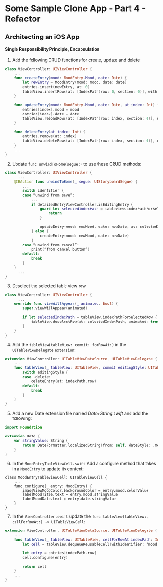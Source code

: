 # Some Sample Clone App - Part 4 - Refactor
## Architecting an iOS App
#### Single Responsibility Principle, Encapsulation
1. Add the following CRUD functions for create, update and delete
```swift
class ViewController: UIViewController {
    ...
    func createEntry(mood: MoodEntry.Mood, date: Date) {
        let newEntry = MoodEntry(mood: mood, date: date)
        entries.insert(newEntry, at: 0)
        tableView.insertRows(at: [IndexPath(row: 0, section: 0)], with: .automatic)
    }

    func updateEntry(mood: MoodEntry.Mood, date: Date, at index: Int) {
        entries[index].mood = mood
        entries[index].date = date
        tableView.reloadRows(at: [IndexPath(row: index, section: 0)], with: .automatic)
    }

    func deleteEntry(at index: Int) {
        entries.remove(at: index)
        tableView.deleteRows(at: [IndexPath(row: index, section: 0)], with: .automatic)
    }
    ...
}
```
2. Update `func unwindToHome(segue:)` to use these CRUD methods:
```swift
class ViewController: UIViewController {
	  ...
    @IBAction func unwindToHome(_ segue: UIStoryboardSegue) {
        ...
        switch identifier {
        case “unwind from save”:
            ...
            if detailedEntryViewController.isEditingEntry {
                guard let selectedIndexPath = tableView.indexPathForSelectedRow else {
                    return
                }

                updateEntry(mood: newMood, date: newDate, at: selectedIndexPath.row)
            } else {
                createEntry(mood: newMood, date: newDate)
            }
        case “unwind from cancel”:
            print(“from cancel button”)
        default:
            break
        }
    }
	  ...
}
```
3. Deselect the selected table view row
```swift
class ViewController: UIViewController {
	  ...
    override func viewWillAppear(_ animated: Bool) {
        super.viewWillAppear(animated)

        if let selectedIndexPath = tableView.indexPathForSelectedRow {
            tableView.deselectRow(at: selectedIndexPath, animated: true)
        }
    }
}
```
4. Add the `tableView(tableView: commit: forRowAt:)` in the `UITableViewDelegate` `extension`:
```swift
extension ViewController: UITableViewDataSource, UITableViewDelegate {
    ...
    func tableView(_ tableView: UITableView, commit editingStyle: UITableViewCellEditingStyle, forRowAt indexPath: IndexPath) {
        switch editingStyle {
        case .delete:
            deleteEntry(at: indexPath.row)
        default:
            break
        }
    }
}
```
5. Add a new Date extension file named *Date+String.swift* and add the following:
```swift
import Foundation

extension Date {
    var stringValue: String {
        return DateFormatter.localizedString(from: self, dateStyle: .medium, timeStyle: .short)
    }
}
```
6. In the `MoodEntryTableViewCell.swift` Add a configure method that takes in a `MoodEntry` to update its content:
```
class MoodEntryTableViewCell: UITableViewCell {
	...
	func configure(_ entry: MoodEntry) {
	    imageViewMoodColor.backgroundColor = entry.mood.colorValue
	    labelMoodTitle.text = entry.mood.stringValue
	    labelMoodDate.text = entry.date.stringValue
	}
}
```
7. In the `ViewController.swift` update the `func tableView(tableView:, cellForRowAt:) -> UITableViewCell`:
```swift
extension ViewController: UITableViewDataSource, UITableViewDelegate {
    ...
    func tableView(_ tableView: UITableView, cellForRowAt indexPath: IndexPath) -> UITableViewCell {
        let cell = tableView.dequeueReusableCell(withIdentifier: “mood entry cell”, for: indexPath) as! MoodEntryTableViewCell

        let entry = entries[indexPath.row]
        cell.configure(entry)

        return cell
    }
    ...
}
```
